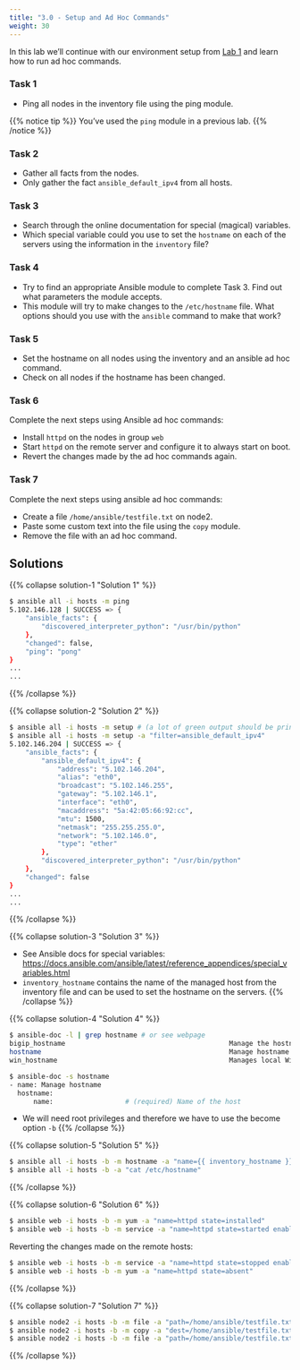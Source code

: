 ```yaml
---
title: "3.0 - Setup and Ad Hoc Commands"
weight: 30
---
```


In this lab we’ll continue with our environment setup from [Lab 1](../lab-01) and learn how to run ad hoc commands.

### Task 1

  - Ping all nodes in the inventory file using the ping module.

{{% notice tip %}}
You’ve used the `ping` module in a previous lab.
{{% /notice %}}

### Task 2

  - Gather all facts from the nodes.
  - Only gather the fact `ansible_default_ipv4` from all hosts.

### Task 3

  - Search through the online documentation for special (magical) variables.
  - Which special variable could you use to set the `hostname` on each of the servers using the information in the `inventory` file?

### Task 4

  - Try to find an appropriate Ansible module to complete Task 3. Find out what parameters the module accepts.
  - This module will try to make changes to the `/etc/hostname` file. What options should you use with the `ansible` command to make that work?

### Task 5

  - Set the hostname on all nodes using the inventory and an ansible ad hoc command.
  - Check on all nodes if the hostname has been changed.

### Task 6

Complete the next steps using Ansible ad hoc commands:

  - Install `httpd` on the nodes in group `web`
  - Start `httpd` on the remote server and configure it to always start on boot.
  - Revert the changes made by the ad hoc commands again.

### Task 7

Complete the next steps using ansible ad hoc commands:

  - Create a file `/home/ansible/testfile.txt` on node2.
  - Paste some custom text into the file using the `copy` module.
  - Remove the file with an ad hoc command.

## Solutions

{{% collapse solution-1 "Solution 1" %}}
```bash
$ ansible all -i hosts -m ping
5.102.146.128 | SUCCESS => {
    "ansible_facts": {
        "discovered_interpreter_python": "/usr/bin/python"
    },
    "changed": false,
    "ping": "pong"
}
...
...
```
{{% /collapse %}}

{{% collapse solution-2 "Solution 2" %}}
```bash
$ ansible all -i hosts -m setup # (a lot of green output should be printed)
$ ansible all -i hosts -m setup -a "filter=ansible_default_ipv4"
5.102.146.204 | SUCCESS => {
    "ansible_facts": {
        "ansible_default_ipv4": {
            "address": "5.102.146.204",
            "alias": "eth0",
            "broadcast": "5.102.146.255",
            "gateway": "5.102.146.1",
            "interface": "eth0",
            "macaddress": "5a:42:05:66:92:cc",
            "mtu": 1500,
            "netmask": "255.255.255.0",
            "network": "5.102.146.0",
            "type": "ether"
        },
        "discovered_interpreter_python": "/usr/bin/python"
    },
    "changed": false
}
...
...
```
{{% /collapse %}}

{{% collapse solution-3 "Solution 3" %}}
  - See Ansible docs for special variables: <https://docs.ansible.com/ansible/latest/reference_appendices/special_variables.html>
  - `inventory_hostname` contains the name of the managed host from the inventory file and can be used to set the hostname on the servers.
{{% /collapse %}}

{{% collapse solution-4 "Solution 4" %}}

```bash
$ ansible-doc -l | grep hostname # or see webpage
bigip_hostname                                         Manage the hostname of a BIG-IP
hostname                                               Manage hostname
win_hostname                                           Manages local Windows computer name

$ ansible-doc -s hostname
- name: Manage hostname
  hostname:
      name:                  # (required) Name of the host
```
  - We will need root privileges and therefore we have to use the become option `-b`
{{% /collapse %}}

{{% collapse solution-5 "Solution 5" %}}
```bash
$ ansible all -i hosts -b -m hostname -a "name={{ inventory_hostname }}"
$ ansible all -i hosts -b -a "cat /etc/hostname"
``` 
{{% /collapse %}}
    

{{% collapse solution-6 "Solution 6" %}}
```bash
$ ansible web -i hosts -b -m yum -a "name=httpd state=installed"
$ ansible web -i hosts -b -m service -a "name=httpd state=started enabled=yes"
``` 

Reverting the changes made on the remote hosts:

```bash
$ ansible web -i hosts -b -m service -a "name=httpd state=stopped enabled=no"
$ ansible web -i hosts -b -m yum -a "name=httpd state=absent"
```
{{% /collapse %}}

{{% collapse solution-7 "Solution 7" %}}
```bash
$ ansible node2 -i hosts -b -m file -a "path=/home/ansible/testfile.txt state=touch"
$ ansible node2 -i hosts -b -m copy -a "dest=/home/ansible/testfile.txt content='SOME RANDOM TEXT'"
$ ansible node2 -i hosts -b -m file -a "path=/home/ansible/testfile.txt state=absent"
```
{{% /collapse %}}